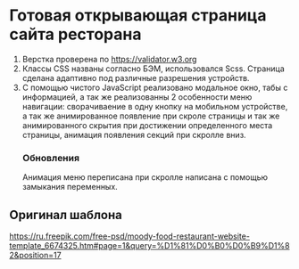 # Готовая открывающая страница сайта ресторана

1. Верстка проверена по https://validator.w3.org
2. Классы CSS названы согласно БЭМ, использовался Scss. Страница сделана адаптивно под различные разрешения устройств.
3. С помощью чистого JavaScript реализовано модальное окно, табы с информацией, а так же реализованны 2 особенности меню навигации: сворачиваение в одну кнопку на мобильном устройстве, а так же анимированное появление при скроле страницы и так же анимированного скрытия при достижении определенного места страницы, анимация появления секций при скролле вниз.
   ### Обновления
   Анимация меню переписана при скролле написана с помощью замыкания переменных.

## Оригинал шаблона

https://ru.freepik.com/free-psd/moody-food-restaurant-website-template_6674325.htm#page=1&query=%D1%81%D0%B0%D0%B9%D1%82&position=17
